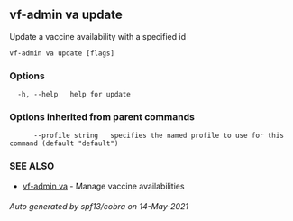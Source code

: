 ## vf-admin va update

Update a vaccine availability with a specified id

```
vf-admin va update [flags]
```

### Options

```
  -h, --help   help for update
```

### Options inherited from parent commands

```
      --profile string   specifies the named profile to use for this command (default "default")
```

### SEE ALSO

* [vf-admin va](vf-admin_va.md)	 - Manage vaccine availabilities

###### Auto generated by spf13/cobra on 14-May-2021
